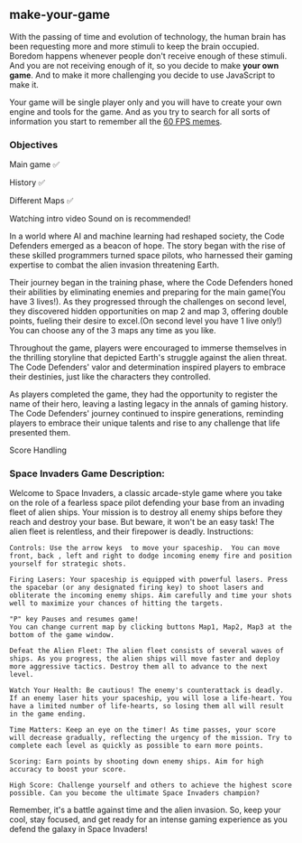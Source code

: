 ## make-your-game

With the passing of time and evolution of technology, the human brain has been requesting
more and more stimuli to keep the brain occupied. Boredom happens whenever
people don't receive enough of these stimuli. And you are not receiving enough
of it, so you decide to make **your own game**. And to make it more challenging you decide to use
JavaScript to make it.

Your game will be single player only and you will have to create your
own engine and tools for the game. And as you try to search for all sorts
of information you start to remember all the [60 FPS memes](https://pics.me.me/60-fps-59-fps-35518800.png).

### Objectives

Main game ✅

History ✅

Different Maps ✅

Watching intro video Sound on is recommended!

In a world where AI and machine learning had reshaped society, the Code Defenders emerged as a beacon of hope. The story began with the rise of these skilled programmers turned space pilots, who harnessed their gaming expertise to combat the alien invasion threatening Earth.

Their journey began in the training phase, where the Code Defenders honed their abilities by eliminating enemies and preparing for the main game(You have 3 lives!). As they progressed through the challenges on second level, they discovered hidden opportunities on map 2 and map 3, offering double points, fueling their desire to excel.(On second level you have 1 live only!) You can choose any of the 3 maps any time as you like.

Throughout the game, players were encouraged to immerse themselves in the thrilling storyline that depicted Earth's struggle against the alien threat. The Code Defenders' valor and determination inspired players to embrace their destinies, just like the characters they controlled.

As players completed the game, they had the opportunity to register the name of their hero, leaving a lasting legacy in the annals of gaming history. The Code Defenders' journey continued to inspire generations, reminding players to embrace their unique talents and rise to any challenge that life presented them.

Score Handling

### Space Invaders Game Description:

Welcome to Space Invaders, a classic arcade-style game where you take on the role of a fearless space pilot defending your base from an invading fleet of alien ships. Your mission is to destroy all enemy ships before they reach and destroy your base. But beware, it won't be an easy task! The alien fleet is relentless, and their firepower is deadly.
Instructions:

    Controls: Use the arrow keys  to move your spaceship.  You can move front, back , left and right to dodge incoming enemy fire and position yourself for strategic shots.

    Firing Lasers: Your spaceship is equipped with powerful lasers. Press the spacebar (or any designated firing key) to shoot lasers and obliterate the incoming enemy ships. Aim carefully and time your shots well to maximize your chances of hitting the targets.

    "P" key Pauses and resumes game!
    You can change current map by clicking buttons Map1, Map2, Map3 at the bottom of the game window.

    Defeat the Alien Fleet: The alien fleet consists of several waves of ships. As you progress, the alien ships will move faster and deploy more aggressive tactics. Destroy them all to advance to the next level.

    Watch Your Health: Be cautious! The enemy's counterattack is deadly. If an enemy laser hits your spaceship, you will lose a life-heart. You have a limited number of life-hearts, so losing them all will result in the game ending.

    Time Matters: Keep an eye on the timer! As time passes, your score will decrease gradually, reflecting the urgency of the mission. Try to complete each level as quickly as possible to earn more points.

    Scoring: Earn points by shooting down enemy ships. Aim for high accuracy to boost your score.

    High Score: Challenge yourself and others to achieve the highest score possible. Can you become the ultimate Space Invaders champion?

Remember, it's a battle against time and the alien invasion. So, keep your cool, stay focused, and get ready for an intense gaming experience as you defend the galaxy in Space Invaders!
